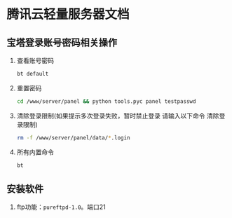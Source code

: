 # 腾讯云轻量服务器文档

## 宝塔登录账号密码相关操作
1. 查看账号密码
    ```bash
    bt default
    ```
2. 重置密码
    ```bash
    cd /www/server/panel && python tools.pyc panel testpasswd
    ```
3. 清除登录限制(如果提示多次登录失败，暂时禁止登录 请输入以下命令 清除登录限制)
    ```bash
    rm -f /www/server/panel/data/*.login
    ```
4. 所有内置命令
    ```bash
    bt
    ```

## 安装软件

1. ftp功能：`pureftpd-1.0`。端口21